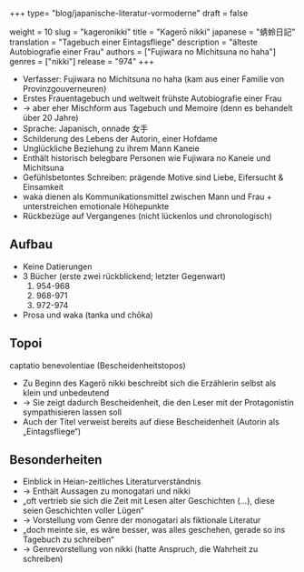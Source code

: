 +++
type= "blog/japanische-literatur-vormoderne"
draft = false

weight = 10
slug = "kageronikki"
title = "Kagerō nikki"
japanese = "蜻蛉日記"
translation = "Tagebuch einer Eintagsfliege"
description = "älteste Autobiografie einer Frau"
authors = ["Fujiwara no Michitsuna no haha"]
genres = ["nikki"]
release = "974"
+++

- Verfasser: Fujiwara no Michitsuna no haha (kam aus einer Familie von Provinzgouverneuren)
- Erstes Frauentagebuch und weltweit frühste Autobiografie einer Frau
- -> aber eher Mischform aus Tagebuch und Memoire (denn es behandelt über 20 Jahre)
- Sprache: Japanisch, onnade 女手
- Schilderung des Lebens der Autorin, einer Hofdame
- Unglückliche Beziehung zu ihrem Mann Kaneie
- Enthält historisch belegbare Personen wie Fujiwara no Kaneie und Michitsuna
- Gefühlsbetontes Schreiben: prägende Motive sind Liebe, Eifersucht & Einsamkeit
- waka dienen als Kommunikationsmittel zwischen Mann und Frau + unterstreichen emotionale Höhepunkte
- Rückbezüge auf Vergangenes (nicht lückenlos und chronologisch)

## Aufbau

- Keine Datierungen
- 3 Bücher (erste zwei rückblickend; letzter Gegenwart)
    1. 954-968
    2. 968-971
    3. 972-974
- Prosa und waka (tanka und chōka)

## Topoi

captatio benevolentiae (Bescheidenheitstopos)

- Zu Beginn des Kagerō nikki beschreibt sich die Erzählerin selbst als klein und unbedeutend
- -> Sie zeigt dadurch Bescheidenheit, die den Leser mit der Protagonistin sympathisieren lassen soll
- Auch der Titel verweist bereits auf diese Bescheidenheit (Autorin als „Eintagsfliege“)

## Besonderheiten

- Einblick in Heian-zeitliches Literaturverständnis
- -> Enthält Aussagen zu monogatari und nikki
- „oft vertrieb sie sich die Zeit mit Lesen alter Geschichten (...), diese seien Geschichten voller Lügen“
- -> Vorstellung vom Genre der monogatari als fiktionale Literatur
- „doch meinte sie, es wäre besser, was alles geschehen, gerade so ins Tagebuch zu schreiben“
- -> Genrevorstellung von nikki (hatte Anspruch, die Wahrheit zu schreiben)
